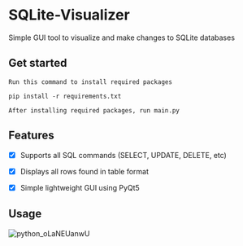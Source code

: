 # SQLite-Visualizer
Simple GUI tool to visualize and make changes to SQLite databases

## Get started

``` {.sourceCode}
Run this command to install required packages

pip install -r requirements.txt

After installing required packages, run main.py
```

## Features

- [x] Supports all SQL commands (SELECT, UPDATE, DELETE, etc)
- [x] Displays all rows found in table format
- [x] Simple lightweight GUI using PyQt5


## Usage

![python_oLaNEUanwU](https://user-images.githubusercontent.com/75543185/223737641-13337b50-2852-42b3-93fa-b9ae33bd1c88.png)

